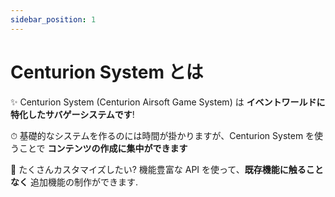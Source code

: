 ```yaml
---
sidebar_position: 1
---
```


# Centurion System とは

✨ Centurion System (Centurion Airsoft Game System) は **イベントワールドに特化したサバゲーシステムです**!

⏱ 基礎的なシステムを作るのには時間が掛かりますが、Centurion System を使うことで **コンテンツの作成に集中ができます**

🧩 たくさんカスタマイズしたい? 機能豊富な API を使って、**既存機能に触ることなく** 追加機能の制作ができます.

